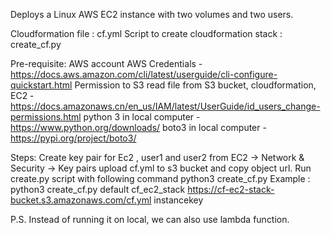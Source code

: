Deploys a Linux AWS EC2 instance with two volumes and two users.

Cloudformation file : cf.yml
Script to create cloudformation stack : create_cf.py

Pre-requisite:
AWS account
AWS Credentials - https://docs.aws.amazon.com/cli/latest/userguide/cli-configure-quickstart.html
Permission to S3 read file from S3 bucket, cloudformation, EC2 - https://docs.amazonaws.cn/en_us/IAM/latest/UserGuide/id_users_change-permissions.html
python 3 in local computer - https://www.python.org/downloads/
boto3 in local computer - https://pypi.org/project/boto3/

Steps:
Create key pair for Ec2 , user1 and user2 from EC2 -> Network & Security -> Key pairs
upload cf.yml to s3 bucket and copy object url.
Run create.py script with following command
python3 create_cf.py <AWS profile name> <Stack Name> <s3 url of cf.yml> <EC2 key pair name>
Example : python3 create_cf.py default cf_ec2_stack https://cf-ec2-stack-bucket.s3.amazonaws.com/cf.yml instancekey

P.S. Instead of running it on local, we can also use lambda function.
